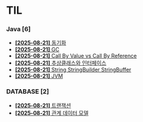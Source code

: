 # TIL
 
### Java [6]
- [**[2025-08-21]**  동기화](https://github.com/A-lass/TIL/blob/main/Java/동기화.md)
- [**[2025-08-21]**  GC](https://github.com/A-lass/TIL/blob/main/Java/GC.md)
- [**[2025-08-21]**  Call By Value vs Call By Reference](https://github.com/A-lass/TIL/blob/main/Java/Call_By_Value_vs_Call_By_Reference.md)
- [**[2025-08-21]**  추상클래스와 인터페이스](https://github.com/A-lass/TIL/blob/main/Java/추상클래스와_인터페이스.md)
- [**[2025-08-21]**  String StringBuilder StringBuffer](https://github.com/A-lass/TIL/blob/main/Java/String_StringBuilder_StringBuffer.md)
- [**[2025-08-21]**  JVM](https://github.com/A-lass/TIL/blob/main/Java/JVM.md)
### DATABASE [2]
- [**[2025-08-21]**  트랜잭션](https://github.com/A-lass/TIL/blob/main/DATABASE/트랜잭션.md)
- [**[2025-08-21]**  관계 데이터 모델](https://github.com/A-lass/TIL/blob/main/DATABASE/관계_데이터_모델.md)

